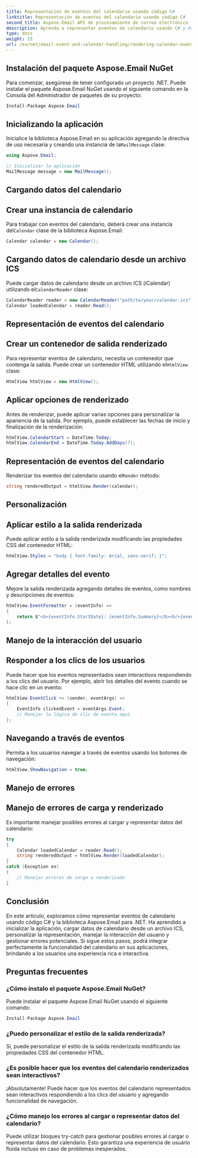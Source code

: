 ```yaml
---
title: Representación de eventos del calendario usando código C#
linktitle: Representación de eventos del calendario usando código C#
second_title: Aspose.Email API de procesamiento de correo electrónico .NET
description: Aprenda a representar eventos de calendario usando C# y Aspose.Email para .NET. Crea horarios interactivos con facilidad.
type: docs
weight: 15
url: /es/net/email-event-and-calendar-handling/rendering-calendar-events-using-csharp-code/
---
```


## Instalación del paquete Aspose.Email NuGet

Para comenzar, asegúrese de tener configurado un proyecto .NET. Puede instalar el paquete Aspose.Email NuGet usando el siguiente comando en la Consola del Administrador de paquetes de su proyecto:

```csharp
Install-Package Aspose.Email
```

## Inicializando la aplicación

 Inicialice la biblioteca Aspose.Email en su aplicación agregando la directiva de uso necesaria y creando una instancia de la`MailMessage` clase:

```csharp
using Aspose.Email;

// Inicializar la aplicación
MailMessage message = new MailMessage();
```

## Cargando datos del calendario

## Crear una instancia de calendario

 Para trabajar con eventos del calendario, deberá crear una instancia del`Calendar` clase de la biblioteca Aspose.Email:

```csharp
Calendar calendar = new Calendar();
```

## Cargando datos de calendario desde un archivo ICS

 Puede cargar datos de calendario desde un archivo ICS (iCalendar) utilizando el`CalendarReader` clase:

```csharp
CalendarReader reader = new CalendarReader("path/to/your/calendar.ics");
Calendar loadedCalendar = reader.Read();
```

## Representación de eventos del calendario

## Crear un contenedor de salida renderizado

Para representar eventos de calendario, necesita un contenedor que contenga la salida. Puede crear un contenedor HTML utilizando el`HtmlView` clase:

```csharp
HtmlView htmlView = new HtmlView();
```

## Aplicar opciones de renderizado

Antes de renderizar, puede aplicar varias opciones para personalizar la apariencia de la salida. Por ejemplo, puede establecer las fechas de inicio y finalización de la renderización:

```csharp
htmlView.CalendarStart = DateTime.Today;
htmlView.CalendarEnd = DateTime.Today.AddDays(7);
```

## Representación de eventos del calendario

 Renderizar los eventos del calendario usando el`Render` método:

```csharp
string renderedOutput = htmlView.Render(calendar);
```

## Personalización

## Aplicar estilo a la salida renderizada

Puede aplicar estilo a la salida renderizada modificando las propiedades CSS del contenedor HTML:

```csharp
htmlView.Styles = "body { font-family: Arial, sans-serif; }";
```

## Agregar detalles del evento

Mejore la salida renderizada agregando detalles de eventos, como nombres y descripciones de eventos:

```csharp
htmlView.EventFormatter = (eventInfo) =>
{
    return $"<b>{eventInfo.StartDate}: {eventInfo.Summary}</b><br>{eventInfo.Description}<br><br>";
};
```

## Manejo de la interacción del usuario

## Responder a los clics de los usuarios

Puede hacer que los eventos representados sean interactivos respondiendo a los clics del usuario. Por ejemplo, abrir los detalles del evento cuando se hace clic en un evento:

```csharp
htmlView.EventClick += (sender, eventArgs) =>
{
    EventInfo clickedEvent = eventArgs.Event;
    // Manejar la lógica de clic de evento aquí
};
```

## Navegando a través de eventos

Permita a los usuarios navegar a través de eventos usando los botones de navegación:

```csharp
htmlView.ShowNavigation = true;
```

## Manejo de errores

## Manejo de errores de carga y renderizado

Es importante manejar posibles errores al cargar y representar datos del calendario:

```csharp
try
{
    Calendar loadedCalendar = reader.Read();
    string renderedOutput = htmlView.Render(loadedCalendar);
}
catch (Exception ex)
{
    // Manejar errores de carga o renderizado
}
```

## Conclusión

En este artículo, exploramos cómo representar eventos de calendario usando código C# y la biblioteca Aspose.Email para .NET. Ha aprendido a inicializar la aplicación, cargar datos de calendario desde un archivo ICS, personalizar la representación, manejar la interacción del usuario y gestionar errores potenciales. Si sigue estos pasos, podrá integrar perfectamente la funcionalidad del calendario en sus aplicaciones, brindando a los usuarios una experiencia rica e interactiva.

## Preguntas frecuentes

### ¿Cómo instalo el paquete Aspose.Email NuGet?

Puede instalar el paquete Aspose.Email NuGet usando el siguiente comando:
```csharp
Install-Package Aspose.Email
```

### ¿Puedo personalizar el estilo de la salida renderizada?

Sí, puede personalizar el estilo de la salida renderizada modificando las propiedades CSS del contenedor HTML.

### ¿Es posible hacer que los eventos del calendario renderizados sean interactivos?

¡Absolutamente! Puede hacer que los eventos del calendario representados sean interactivos respondiendo a los clics del usuario y agregando funcionalidad de navegación.

### ¿Cómo manejo los errores al cargar o representar datos del calendario?

Puede utilizar bloques try-catch para gestionar posibles errores al cargar o representar datos del calendario. Esto garantiza una experiencia de usuario fluida incluso en caso de problemas inesperados.
